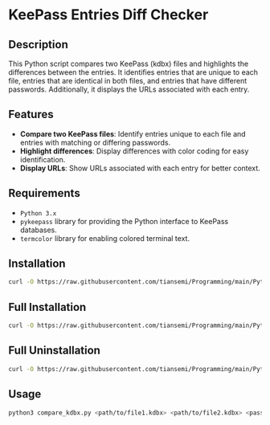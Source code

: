 # KeePass Entries Diff Checker

## Description

This Python script compares two KeePass (kdbx) files and highlights the differences between the entries. It identifies entries that are unique to each file, entries that are identical in both files, and entries that have different passwords. Additionally, it displays the URLs associated with each entry.

## Features

- **Compare two KeePass files**: Identify entries unique to each file and entries with matching or differing passwords.
- **Highlight differences**: Display differences with color coding for easy identification.
- **Display URLs**: Show URLs associated with each entry for better context.

## Requirements

- `Python 3.x`
- `pykeepass` library for providing the Python interface to KeePass databases.
- `termcolor` library for enabling colored terminal text.

## Installation

```sh
curl -O https://raw.githubusercontent.com/tiansemi/Programming/main/Python/KeePass/compare_kdbx.py && chmod +x compare_kdbx.py
```

## Full Installation

```sh
curl -O https://raw.githubusercontent.com/tiansemi/Programming/main/Python/KeePass/install_compare_kdbx.py && chmod +x install_compare_kdbx.sh && sudo ./install_compare_kdbx.sh
```

## Full Uninstallation

```sh
curl -O https://raw.githubusercontent.com/tiansemi/Programming/main/Python/KeePass/uninstall_compare_kdbx.py && chmod +x uninstall_compare_kdbx.sh && sudo ./uninstall_compare_kdbx.sh
```


## Usage

```sh
python3 compare_kdbx.py <path/to/file1.kdbx> <path/to/file2.kdbx> <password1> <password2>

